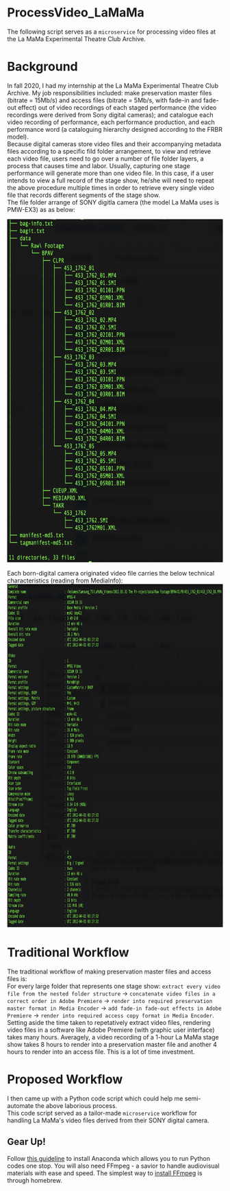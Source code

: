 # ProcessVideo_LaMaMa
The following script serves as a `microservice` for processing video files at the La MaMa Experimental Theatre Club Archive.  

# Background
In fall 2020, I had my internship at the La MaMa Experimental Theatre Club Archive. My job responsibilities included: make preservation master files (bitrate = 15Mb/s) and access files (bitrate = 5Mb/s, with fade-in and fade-out effect) out of video recordings of each staged performance (the video recordings were derived from Sony digital cameras); and catalogue each video recording of performance, each performance production, and each performance word (a cataloguing hierarchy designed according to the FRBR model).  
Because digital cameras store video files and their accompanying metadata files according to a specific fild folder arrangement, to view and retrieve each video file, users need to go over a number of file folder layers, a process that causes time and labor. Usually, capturing one stage performance will generate more than one video file. In this case, if a user intends to view a full record of the stage show, he/she will need to repeat the above procedure multiple times in order to retrieve every single video file that records different segments of the stage show.   
The file folder arrange of SONY digitla camera (the model La MaMa uses is PMW-EX3) as as below:  
 
<img src="tree.png" width="680" height="800" /> 

Each born-digital camera originated video file carries the below technical characteristics (reading from MediaInfo):  
<img src="mediainfo.png" width="1000" height="800" /> 


# Traditional Workflow
The traditional workflow of making preservation master files and access files is:  
For every large folder that represents one stage show: `extract every video file from the nested folder structure` -> `concatenate video files in a correct order in Adobe Premiere` -> `render into required preservation master format in Media Encoder` -> `add fade-in fade-out effects in Adobe Premiere` -> `render into required access copy format in Media Encoder`.  
Setting aside the time taken to repetatively extract video files, rendering video files in a software like Adobe Premiere (with graphic user interface) takes many hours. Averagely, a video recording of a 1-hour La MaMa stage show takes 8 hours to render into a preservation master file and another 4 hours to render into an access file. This is a lot of time investment.  

# Proposed Workflow
I then came up with a Python code script which could help me semi-automate the above laborious process.  
This code script served as a tailor-made `microservice` workflow for handling La MaMa's video files derived from their SONY digital camera.  

## Gear Up!
Follow [this guideline](https://amiaopensource.github.io/av-python-carpentry/setup.html) to install Anaconda which allows you to run Python codes one stop.
You will also need FFmpeg - a savior to handle audiovisual materials with ease and speed. The simplest way to [install FFmpeg](https://github.com/fluent-ffmpeg/node-fluent-ffmpeg/wiki/Installing-ffmpeg-on-Mac-OS-X) is through homebrew.
